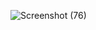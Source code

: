 ![Screenshot (76)](https://github.com/aditi755/Video2Quiz/assets/107920147/8cf525e9-3860-449a-b939-29701b25e8e9)
